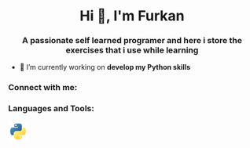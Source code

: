 <h1 align="center">Hi 👋, I'm Furkan</h1>
<h3 align="center">A passionate self learned programer and here i store the exercises that i use while learning</h3>

- 🔭 I’m currently working on **develop my Python skills**

<h3 align="left">Connect with me:</h3>
<p align="left">
</p>

<h3 align="left">Languages and Tools:</h3>
<p align="left"> <a href="https://www.python.org" target="_blank" rel="noreferrer"> <img src="https://raw.githubusercontent.com/devicons/devicon/master/icons/python/python-original.svg" alt="python" width="40" height="40"/> </a> </p>

 
